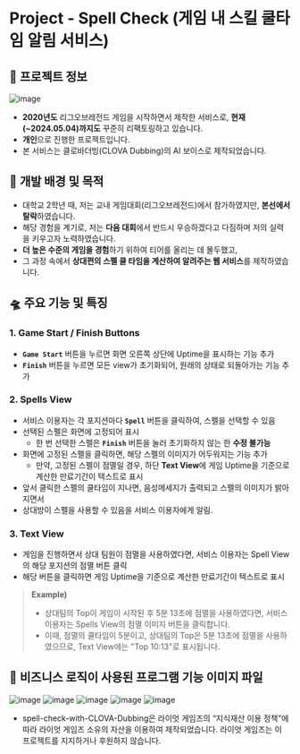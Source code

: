 # Project - Spell Check (게임 내 스킬 쿨타임 알림 서비스)

## 📌 프로젝트 정보

![image](https://github.com/BingBong1999/spell-check/assets/142529694/dfe3fa68-d501-4157-aab4-4ff71d24d1c0)

- **2020년도** 리그오브레전드 게임을 시작하면서 제작한 서비스로, **현재(~2024.05.04)까지도** 꾸준히 리팩토링하고 있습니다.
- **개인**으로 진행한 프로젝트입니다.
- 본 서비스는 클로바더빙(CLOVA Dubbing)의 AI 보이스로 제작되었습니다.

## 🚀 개발 배경 및 목적

- 대학교 2학년 때, 저는 교내 게임대회(리그오브레전드)에서 참가하였지만, **본선에서 탈락**하였습니다.
- 해당 경험을 계기로, 저는 **다음 대회**에서 반드시 우승하겠다고 다짐하며 저의 실력을 키우고자 노력하였습니다.
- **더 높은 수준의 게임을 경험**하기 위하여 티어를 올리는 데 몰두했고,
- 그 과정 속에서 **상대편의 스펠 쿨 타임을 계산하여 알려주는 웹 서비스**를 제작하였습니다.

## 🛸 주요 기능 및 특징

### 1. Game Start / Finish Buttons

- **```Game Start```** 버튼을 누르면 화면 오른쪽 상단에 Uptime을 표시하는 기능 추가
- **```Finish```** 버튼을 누르면 모든 view가 초기화되어, 원래의 상태로 되돌아가는 기능 추가 

### 2. Spells View

- 서비스 이용자는 각 포지션마다 **```Spell```** 버튼을 클릭하여, 스펠을 선택할 수 있음
- 선택된 스펠은 화면에 고정되어 표시
  - 한 번 선택한 스펠은 **```Finish```** 버튼을 눌러 초기화하지 않는 한 **수정 불가능**
- 화면에 고정된 스펠을 클릭하면, 해당 스펠의 이미지가 어두워지는 기능 추가
  - 만약, 고정된 스펠이 점멸일 경우, 하단 **Text View**에 게임 Uptime을 기준으로 계산한 만료기간이 텍스트로 표시
- 앞서 클릭한 스펠의 쿨타임이 지나면, 음성메세지가 출력되고 스펠의 이미지가 밝아지면서
- 상대방이 스펠을 사용할 수 있음을 서비스 이용자에게 알림.

### 3. Text View

- 게임을 진행하면서 상대 팀원이 점멸을 사용하였다면, 서비스 이용자는 Spell View의 해당 포지션의 점멸 버튼 클릭
- 해당 버튼을 클릭하면 게임 Uptime을 기준으로 계산한 만료기간이 텍스트로 표시

> **Example)**  
> - 상대팀의 Top이 게임이 시작된 후 5분 13초에 점멸을 사용하였다면, 서비스 이용자는 Spells View의 점멸 이미지 버튼을 클릭합니다.      
> - 이때, 점멸의 쿨타임이 5분이고, 상대팀의 Top은 5분 13초에 점멸을 사용하였으므로, Text View에는 "Top 10:13"로 표시됩니다.

## 🎯 비즈니스 로직이 사용된 프로그램 기능 이미지 파일

![image](https://github.com/BingBong1999/spell-check/assets/142529694/64ae70e9-40c3-4034-b172-82250965d206)
![image](https://github.com/BingBong1999/spell-check/assets/142529694/414326f5-ccc6-4a0a-bab6-2fb1badad0dd)
![image](https://github.com/BingBong1999/spell-check/assets/142529694/fbc6f55a-14ad-40e9-8367-7c0438701d2e)
![image](https://github.com/BingBong1999/spell-check/assets/142529694/7dcd3456-9bce-49ae-97fc-cffb34b06894)
![image](https://github.com/BingBong1999/spell-check/assets/142529694/dfd58c01-07df-42bf-b342-d26946d662fd)

- spell-check-with-CLOVA-Dubbing은 라이엇 게임즈의 “지식재산 이용 정책”에 따라 라이엇 게임즈 소유의 자산을 이용하여 제작되었습니다. 
라이엇 게임즈는 이 프로젝트를 지지하거나 후원하지 않습니다.
